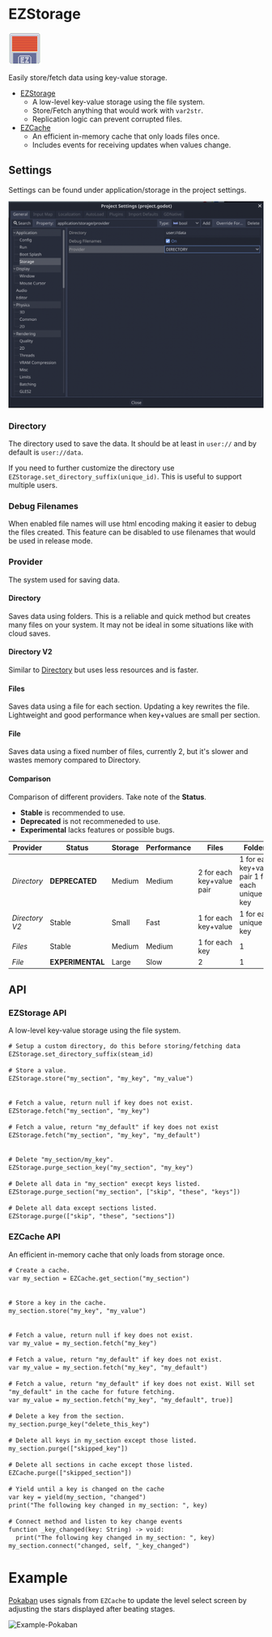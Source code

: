 # EZStorage

![EZStorage](icon.png)

Easily store/fetch data using key-value storage.

* [EZStorage](#EZStorage-API)
  * A low-level key-value storage using the file system.
  * Store/Fetch anything that would work with `var2str`.
  * Replication logic can prevent corrupted files.
* [EZCache](#EZCache-API)
  * An efficient in-memory cache that only loads files once.
  * Includes events for receiving updates when values change.

## Settings

Settings can be found under application/storage in the project settings.

![Settings](screenshots/settings.png)

### Directory

The directory used to save the data. It should be at least in `user://` and by default is `user://data`.

If you need to further customize the directory use `EZStorage.set_directory_suffix(unique_id)`. This is useful to support multiple users.

### Debug Filenames

When enabled file names will use html encoding making it easier to debug the files created.
This feature can be disabled to use filenames that would be used in release mode.

### Provider

The system used for saving data.

#### Directory

Saves data using folders. This is a reliable and quick method but creates many files on your system. It may not be ideal in some situations like with cloud saves.

#### Directory V2

Similar to [Directory](#Directory) but uses less resources and is faster.

#### Files

Saves data using a file for each section. Updating a key rewrites the file.
Lightweight and good performance when key+values are small per section.

#### File

Saves data using a fixed number of files, currently 2, but it's slower and wastes memory compared to Directory.

#### Comparison

Comparison of different providers. Take note of the **Status**.

* **Stable** is recommended to use.
* **Deprecated** is not recommeneded to use.
* **Experimental** lacks features or possible bugs.

| **Provider**   | **Status**       | **Storage** | **Performance** | **Files**                 | **Folders**                                     |
|----------------|------------------|-------------|-----------------|---------------------------|-------------------------------------------------|
| _Directory_    | **DEPRECATED**   | Medium      | Medium          | 2 for each key+value pair | 1 for each key+value pair 1 for each unique key |
| _Directory V2_ | Stable           | Small       | Fast            | 1 for each key+value      | 1 for each unique key                           |
| _Files_        | Stable           | Medium      | Medium          | 1 for each key            | 1                                               |
| _File_         | **EXPERIMENTAL** | Large       | Slow            | 2                         | 1                                               |

## API

### EZStorage API

A low-level key-value storage using the file system.

```gdscript
# Setup a custom directory, do this before storing/fetching data
EZStorage.set_directory_suffix(steam_id)

# Store a value.
EZStorage.store("my_section", "my_key", "my_value")


# Fetch a value, return null if key does not exist.
EZStorage.fetch("my_section", "my_key")

# Fetch a value, return "my_default" if key does not exist
EZStorage.fetch("my_section", "my_key", "my_default")


# Delete "my_section/my_key".
EZStorage.purge_section_key("my_section", "my_key")

# Delete all data in "my_section" execpt keys listed.
EZStorage.purge_section("my_section", ["skip", "these", "keys"])

# Delete all data except sections listed.
EZStorage.purge(["skip", "these", "sections"])
```

### EZCache API

An efficient in-memory cache that only loads from storage once.

```gdscript
# Create a cache.
var my_section = EZCache.get_section("my_section")


# Store a key in the cache.
my_section.store("my_key", "my_value")


# Fetch a value, return null if key does not exist.
var my_value = my_section.fetch("my_key")

# Fetch a value, return "my_default" if key does not exist.
var my_value = my_section.fetch("my_key", "my_default")

# Fetch a value, return "my_default" if key does not exist. Will set "my_default" in the cache for future fetching.
var my_value = my_section.fetch("my_key", "my_default", true)]

# Delete a key from the section.
my_section.purge_key("delete_this_key")

# Delete all keys in my_section except those listed.
my_section.purge(["skipped_key"])

# Delete all sections in cache except those listed.
EZCache.purge(["skipped_section"])

# Yield until a key is changed on the cache
var key = yield(my_section, "changed")
print("The following key changed in my_section: ", key)

# Connect method and listen to key change events
function _key_changed(key: String) -> void:
  print("The following key changed in my_section: ", key)
my_section.connect("changed, self, "_key_changed")
```

# Example

[Pokaban](http://s.team/a/1937170?utm_source=github&utm_campaign=ezstorage) uses signals from `EZCache` to update the level select screen by adjusting the stars displayed after beating stages.

![Example-Pokaban](screenshots/example-pokaban.gif)
